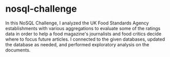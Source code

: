 # nosql-challenge

In this NoSQL Challenge, I analyzed the UK Food Standards Agency establishments with various aggregations to evaluate some of the ratings data in order to help a food magazine's journalists and food critics decide where to focus future articles. I connected to the given databases, updated the database as needed, and performed exploratory analysis on the documents.
